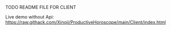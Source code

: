 TODO README FILE FOR CLIENT 

Live demo without Api: https://raw.githack.com/Xinoji/ProductiveHoroscope/main/Client/index.html